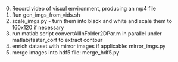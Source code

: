 0. Record video of visual environment, producing an mp4 file
1. Run gen_imgs_from_vids.sh
2. scale_imgs.py - turn them into black and white and scale them to 160x120 if necessary
3. run matlab script convertAllInFolder2DPar.m in parallel under matlab/faster_corf to extract contour
4. enrich dataset with mirror images if applicable: mirror_imgs.py
5. merge images into hdf5 file: merge_hdf5.py
